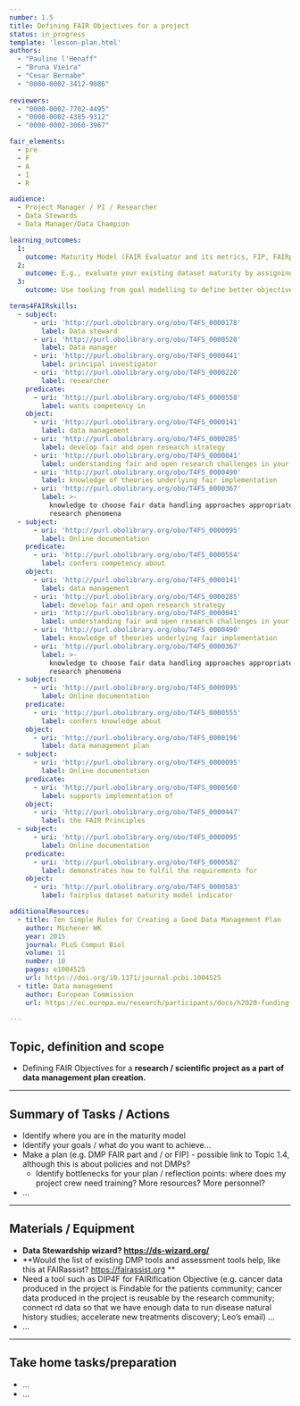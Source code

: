 ```yaml
---
number: 1.5
title: Defining FAIR Objectives for a project
status: in_progress
template: 'lesson-plan.html'
authors:
  - "Pauline l'Henaff"
  - "Bruna Vieira"
  - "Cesar Bernabe"
  - "0000-0002-3412-9086"
    
reviewers:
  - "0000-0002-7702-4495"
  - "0000-0002-4385-9312"
  - "0000-0002-3060-3967"

fair_elements:
  - pre
  - F
  - A
  - I
  - R

audience:
  - Project Manager / PI / Researcher
  - Data Stewards
  - Data Manager/Data Champion

learning_outcomes:
  1:
    outcome: Maturity Model (FAIR Evaluator and its metrics, FIP, FAIRplus Dataset Maturity Indicators)
  2:
    outcome: E.g., evaluate your existing dataset maturity by assigning a DSM indicator to your project data. Then make a set of objectives that will lead your project from its existing to its ideal maturity level to move along the spectrum of data maturity and FAIR. This will also provide a good exercise in awareness of what the next levels are. This will also provide a good exercise in awareness of what the next levels are.
  3:
    outcome: Use tooling from goal modelling to define better objectives

terms4FAIRskills:
  - subject:
      - uri: 'http://purl.obolibrary.org/obo/T4FS_0000178'
        label: Data steward
      - uri: 'http://purl.obolibrary.org/obo/T4FS_0000520'
        label: Data manager
      - uri: 'http://purl.obolibrary.org/obo/T4FS_0000441'
        label: principal investigator
      - uri: 'http://purl.obolibrary.org/obo/T4FS_0000220'
        label: researcher
    predicate:
      - uri: 'http://purl.obolibrary.org/obo/T4FS_0000558'
        label: wants competency in
    object:
      - uri: 'http://purl.obolibrary.org/obo/T4FS_0000141'
        label: data management
      - uri: 'http://purl.obolibrary.org/obo/T4FS_0000285'
        label: develop fair and open research strategy
      - uri: 'http://purl.obolibrary.org/obo/T4FS_0000041'
        label: understanding fair and open research challenges in your organization
      - uri: 'http://purl.obolibrary.org/obo/T4FS_0000490'
        label: knowledge of theories underlying fair implementation
      - uri: 'http://purl.obolibrary.org/obo/T4FS_0000367'
        label: >-
          knowledge to choose fair data handling approaches appropriate to the
          research phenomena
  - subject:
      - uri: 'http://purl.obolibrary.org/obo/T4FS_0000095'
        label: Online documentation
    predicate:
      - uri: 'http://purl.obolibrary.org/obo/T4FS_0000554'
        label: confers competency about
    object:
      - uri: 'http://purl.obolibrary.org/obo/T4FS_0000141'
        label: data management
      - uri: 'http://purl.obolibrary.org/obo/T4FS_0000285'
        label: develop fair and open research strategy
      - uri: 'http://purl.obolibrary.org/obo/T4FS_0000041'
        label: understanding fair and open research challenges in your organization
      - uri: 'http://purl.obolibrary.org/obo/T4FS_0000490'
        label: knowledge of theories underlying fair implementation
      - uri: 'http://purl.obolibrary.org/obo/T4FS_0000367'
        label: >-
          knowledge to choose fair data handling approaches appropriate to the
          research phenomena
  - subject:
      - uri: 'http://purl.obolibrary.org/obo/T4FS_0000095'
        label: Online documentation
    predicate:
      - uri: 'http://purl.obolibrary.org/obo/T4FS_0000555'
        label: confers knowledge about
    object:
      - uri: 'http://purl.obolibrary.org/obo/T4FS_0000196'
        label: data management plan
  - subject:
      - uri: 'http://purl.obolibrary.org/obo/T4FS_0000095'
        label: Online documentation
    predicate:
      - uri: 'http://purl.obolibrary.org/obo/T4FS_0000560'
        label: supports implementation of
    object:
      - uri: 'http://purl.obolibrary.org/obo/T4FS_0000447'
        label: the FAIR Principles
  - subject:
      - uri: 'http://purl.obolibrary.org/obo/T4FS_0000095'
        label: Online documentation
    predicate:
      - uri: 'http://purl.obolibrary.org/obo/T4FS_0000582'
        label: demonstrates how to fulfil the requirements for
    object:
      - uri: 'http://purl.obolibrary.org/obo/T4FS_0000583'
        label: fairplus dataset maturity model indicator

additionalResources:
  - title: Ten Simple Rules for Creating a Good Data Management Plan
    author: Michener WK 
    year: 2015
    journal: PLoS Comput Biol
    volume: 11
    number: 10
    pages: e1004525
    url: https://doi.org/10.1371/journal.pcbi.1004525
  - title: Data management
    author: European Commission
    url: https://ec.europa.eu/research/participants/docs/h2020-funding-guide/cross-cutting-issues/open-access-data-management/data-management_en.htm

--- 
```



## Topic, definition and scope

* Defining FAIR Objectives for a **research / scientific project as a part of data management plan creation.**

---

## Summary of Tasks / Actions

* Identify where you are in the maturity model
* Identify your goals / what do you want to achieve…
* Make a plan (e.g. DMP FAIR part and / or FIP) - possible link to Topic 1.4, although this is about policies and not DMPs?
    * Identify bottlenecks for your plan / reflection points: where does my project crew need training? More resources? More personnel?
* …

---

## Materials / Equipment

* **Data Stewardship wizard? https://ds-wizard.org/**
* **Would the list of existing DMP tools and assessment tools help, like this at FAIRassist? https://fairassist.org **
* Need a tool such as DIP4F for FAIRification Objective (e.g. cancer data produced in the project is Findable for the patients community; cancer data produced in the project is reusable by the research community; connect rd data so that we have enough data to run disease natural history studies; accelerate new treatments discovery; Leo’s email) …
* …

---

## Take home tasks/preparation

* …
* …

